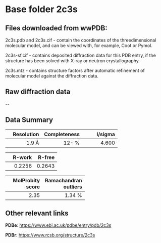 # Base folder 2c3s

## Files downloaded from wwPDB:

2c3s.pdb and 2c3s.cif - contain the coordinates of the threedimensional molecular model, and can be viewed with, for example, Coot or Pymol.

2c3s-sf.cif - contains deposited diffraction data for this PDB entry, if the structure has been solved with X-ray or neutron crystallography.

2c3s.mtz - contains structure factors after automatic refinement of molecular model against the diffraction data.

## Raw diffraction data

--<br> 

## Data Summary
|   | Resolution | Completeness| I/sigma |
|---|-------------:|----------------:|--------------:|
|   |1.9  Å|  12- %|<img width=50/>4.600|

|   | **R-work**| **R-free**   
|---|-------------:|----------------:|           
||0.2256|0.2643|

|   |**MolProbity<br>score**| **Ramachandran<br>outliers** 
|---|-------------:|----------------:|
||2.35|1.34 %|

## Other relevant links 
**PDBe**:  https://www.ebi.ac.uk/pdbe/entry/pdb/2c3s
 
**PDBr**: https://www.rcsb.org/structure/2c3s 

